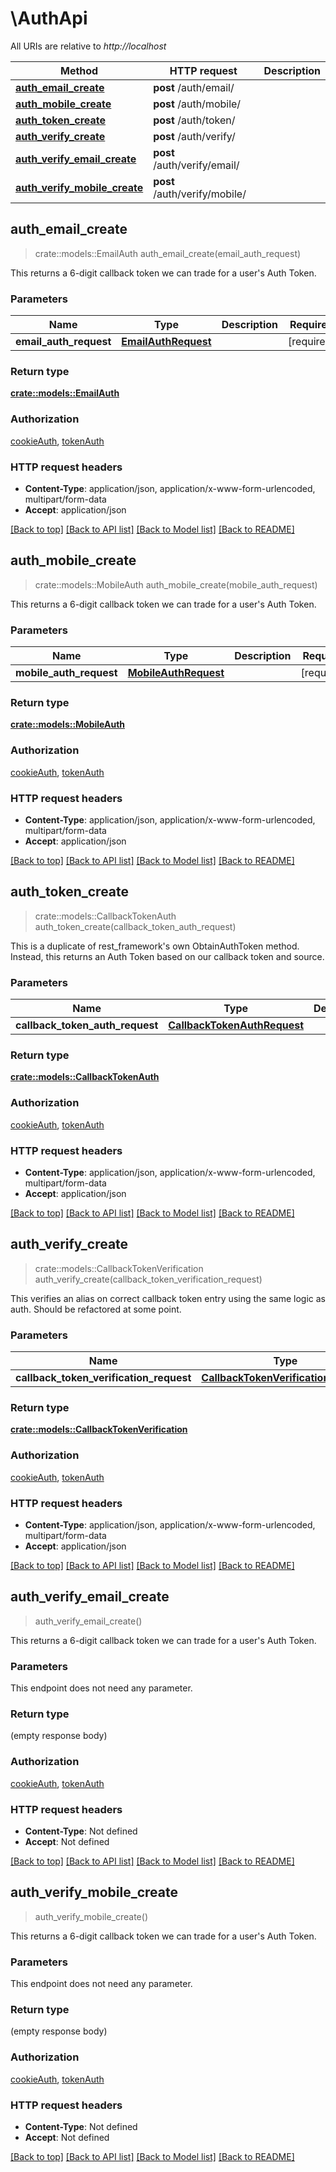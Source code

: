 # \AuthApi

All URIs are relative to *http://localhost*

Method | HTTP request | Description
------------- | ------------- | -------------
[**auth_email_create**](AuthApi.md#auth_email_create) | **post** /auth/email/ | 
[**auth_mobile_create**](AuthApi.md#auth_mobile_create) | **post** /auth/mobile/ | 
[**auth_token_create**](AuthApi.md#auth_token_create) | **post** /auth/token/ | 
[**auth_verify_create**](AuthApi.md#auth_verify_create) | **post** /auth/verify/ | 
[**auth_verify_email_create**](AuthApi.md#auth_verify_email_create) | **post** /auth/verify/email/ | 
[**auth_verify_mobile_create**](AuthApi.md#auth_verify_mobile_create) | **post** /auth/verify/mobile/ | 



## auth_email_create

> crate::models::EmailAuth auth_email_create(email_auth_request)


This returns a 6-digit callback token we can trade for a user's Auth Token.

### Parameters


Name | Type | Description  | Required | Notes
------------- | ------------- | ------------- | ------------- | -------------
**email_auth_request** | [**EmailAuthRequest**](EmailAuthRequest.md) |  | [required] |

### Return type

[**crate::models::EmailAuth**](EmailAuth.md)

### Authorization

[cookieAuth](../README.md#cookieAuth), [tokenAuth](../README.md#tokenAuth)

### HTTP request headers

- **Content-Type**: application/json, application/x-www-form-urlencoded, multipart/form-data
- **Accept**: application/json

[[Back to top]](#) [[Back to API list]](../README.md#documentation-for-api-endpoints) [[Back to Model list]](../README.md#documentation-for-models) [[Back to README]](../README.md)


## auth_mobile_create

> crate::models::MobileAuth auth_mobile_create(mobile_auth_request)


This returns a 6-digit callback token we can trade for a user's Auth Token.

### Parameters


Name | Type | Description  | Required | Notes
------------- | ------------- | ------------- | ------------- | -------------
**mobile_auth_request** | [**MobileAuthRequest**](MobileAuthRequest.md) |  | [required] |

### Return type

[**crate::models::MobileAuth**](MobileAuth.md)

### Authorization

[cookieAuth](../README.md#cookieAuth), [tokenAuth](../README.md#tokenAuth)

### HTTP request headers

- **Content-Type**: application/json, application/x-www-form-urlencoded, multipart/form-data
- **Accept**: application/json

[[Back to top]](#) [[Back to API list]](../README.md#documentation-for-api-endpoints) [[Back to Model list]](../README.md#documentation-for-models) [[Back to README]](../README.md)


## auth_token_create

> crate::models::CallbackTokenAuth auth_token_create(callback_token_auth_request)


This is a duplicate of rest_framework's own ObtainAuthToken method. Instead, this returns an Auth Token based on our callback token and source.

### Parameters


Name | Type | Description  | Required | Notes
------------- | ------------- | ------------- | ------------- | -------------
**callback_token_auth_request** | [**CallbackTokenAuthRequest**](CallbackTokenAuthRequest.md) |  | [required] |

### Return type

[**crate::models::CallbackTokenAuth**](CallbackTokenAuth.md)

### Authorization

[cookieAuth](../README.md#cookieAuth), [tokenAuth](../README.md#tokenAuth)

### HTTP request headers

- **Content-Type**: application/json, application/x-www-form-urlencoded, multipart/form-data
- **Accept**: application/json

[[Back to top]](#) [[Back to API list]](../README.md#documentation-for-api-endpoints) [[Back to Model list]](../README.md#documentation-for-models) [[Back to README]](../README.md)


## auth_verify_create

> crate::models::CallbackTokenVerification auth_verify_create(callback_token_verification_request)


This verifies an alias on correct callback token entry using the same logic as auth. Should be refactored at some point.

### Parameters


Name | Type | Description  | Required | Notes
------------- | ------------- | ------------- | ------------- | -------------
**callback_token_verification_request** | [**CallbackTokenVerificationRequest**](CallbackTokenVerificationRequest.md) |  | [required] |

### Return type

[**crate::models::CallbackTokenVerification**](CallbackTokenVerification.md)

### Authorization

[cookieAuth](../README.md#cookieAuth), [tokenAuth](../README.md#tokenAuth)

### HTTP request headers

- **Content-Type**: application/json, application/x-www-form-urlencoded, multipart/form-data
- **Accept**: application/json

[[Back to top]](#) [[Back to API list]](../README.md#documentation-for-api-endpoints) [[Back to Model list]](../README.md#documentation-for-models) [[Back to README]](../README.md)


## auth_verify_email_create

> auth_verify_email_create()


This returns a 6-digit callback token we can trade for a user's Auth Token.

### Parameters

This endpoint does not need any parameter.

### Return type

 (empty response body)

### Authorization

[cookieAuth](../README.md#cookieAuth), [tokenAuth](../README.md#tokenAuth)

### HTTP request headers

- **Content-Type**: Not defined
- **Accept**: Not defined

[[Back to top]](#) [[Back to API list]](../README.md#documentation-for-api-endpoints) [[Back to Model list]](../README.md#documentation-for-models) [[Back to README]](../README.md)


## auth_verify_mobile_create

> auth_verify_mobile_create()


This returns a 6-digit callback token we can trade for a user's Auth Token.

### Parameters

This endpoint does not need any parameter.

### Return type

 (empty response body)

### Authorization

[cookieAuth](../README.md#cookieAuth), [tokenAuth](../README.md#tokenAuth)

### HTTP request headers

- **Content-Type**: Not defined
- **Accept**: Not defined

[[Back to top]](#) [[Back to API list]](../README.md#documentation-for-api-endpoints) [[Back to Model list]](../README.md#documentation-for-models) [[Back to README]](../README.md)

